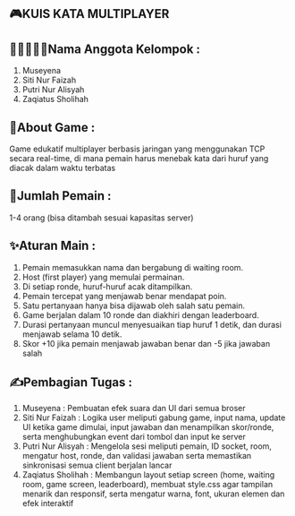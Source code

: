 ## 🎮KUIS KATA MULTIPLAYER

## 👩🏻‍🤝‍👩🏻Nama Anggota Kelompok :
1. Museyena
2. Siti Nur Faizah
3. Putri Nur Alisyah
4. Zaqiatus Sholihah

## 🎨About Game :
Game edukatif multiplayer berbasis jaringan yang menggunakan TCP secara real-time, di mana pemain harus menebak kata dari huruf yang diacak dalam waktu terbatas

## 🎯Jumlah Pemain :
1-4  orang (bisa ditambah sesuai kapasitas server) 

## ✨Aturan Main :
1. Pemain memasukkan nama dan bergabung di waiting room.
2. Host (first player) yang memulai permainan.
3. Di setiap ronde, huruf-huruf acak ditampilkan.
4. Pemain tercepat yang menjawab benar mendapat poin.
5. Satu pertanyaan hanya bisa dijawab oleh salah satu pemain.
6. Game berjalan dalam 10 ronde dan diakhiri dengan leaderboard.
7. Durasi pertanyaan muncul menyesuaikan tiap huruf 1 detik, dan durasi menjawab selama  10 detik. 
8. Skor +10 jika pemain menjawab jawaban benar dan -5 jika jawaban salah

## ✍Pembagian Tugas :
1. Museyena : Pembuatan efek suara dan UI dari semua broser
2. Siti Nur Faizah : Logika user meliputi gabung game, input nama, update UI ketika game dimulai, input jawaban dan menampilkan skor/ronde, serta menghubungkan event dari tombol dan input ke server
3. Putri Nur Alisyah : Mengelola sesi meliputi pemain, ID socket, room, mengatur host, ronde, dan validasi jawaban serta memastikan sinkronisasi semua client berjalan lancar
4. Zaqiatus Sholihah : Membangun layout setiap screen (home, waiting room, game screen, leaderboard), membuat style.css agar tampilan menarik dan responsif, serta  mengatur warna, font, ukuran elemen dan efek interaktif





